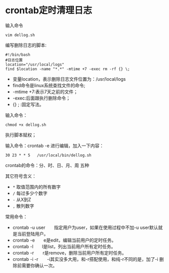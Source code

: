 # crontab定时清理日志
输入命令
```
vim dellog.sh 
```
编写删除日志的脚本:
```shell
#!/bin/bash
#日志位置
location="/usr/local/logs"
find $location -name "*.*" -mtime +7 -exec rm -rf {} \;
```
- 变量location，表示删除日志文件位置为：/usr/local/logs
- find命令是linux系统查找文件的命令;
- -mtime +7:表示7天之前的文件；
- -exec:后面跟执行删除命令；
- {} \; :固定写法。
  
输入命令：
```shell
chmod +x dellog.sh
```
执行脚本赋权；

输入命令：crontab -e 进行编辑，加入一下内容：
```
30 23 * * 5   /usr/local/bin/dellog.sh
```
crontab的命令：分、时、日、月、周  五种

其它符号含义：
- `*` 取值范围内的所有数字
- `/` 每过多少个数字
- `-` 从X到Z
- `,` 散列数字

常用命令：
- crontab -u user　　指定用户为user，如果在使用过程中不加-u user默认就是当前登陆用户。 
- crontab -e　　e是edit，编辑当前用户的定时任务。
- crontab -l　　l是list，列出当前用户所有定时任务。 
- crontab -r　　r是remove，删除当前用户所有定时任务。
- crontab -i -r　　-i其实没多大用，和-r搭配使用，和纯-r不同的是，加了-i 删除前需要你确认一次。
